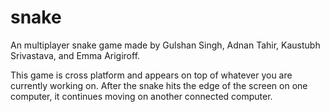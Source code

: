 snake
=====

An multiplayer snake game made by Gulshan Singh, Adnan Tahir, Kaustubh Srivastava, and Emma Arigiroff.

This game is cross platform and appears on top of whatever you are currently working on. After the snake hits the edge of the screen on one computer, it continues moving on another connected computer.